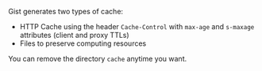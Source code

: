 Gist generates two types of cache:

* HTTP Cache using the header `Cache-Control` with `max-age` and `s-maxage` attributes (client and proxy TTLs)
* Files to preserve computing resources

You can remove the directory `cache` anytime you want.
